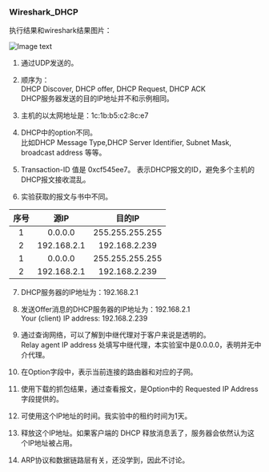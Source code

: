 ### Wireshark_DHCP

执行结果和wireshark结果图片：  

![Image text](计算机网络/Computer-Network-A-Top-Down-Approach-Answer-master/Chapter-4/Wireshark_DHCP/pic1.png) 

1. 通过UDP发送的。  

2. 顺序为：  
DHCP Discover, DHCP offer, DHCP Request, DHCP ACK  
DHCP服务器发送的目的IP地址并不和示例相同。  

3. 主机的以太网地址是：1c:1b:b5:c2:8c:e7  

4. DHCP中的option不同。  
比如DHCP Message Type,DHCP Server Identifier, Subnet Mask, broadcast address 等等。  

5. Transaction-ID 值是 0xcf545ee7。 
表示DHCP报文的ID，避免多个主机的DHCP报文接收混乱。  

6. 实验获取的报文与书中不同。  

| 序号 | 源IP | 目的IP | 
:---: | :---: | :---: 
| 1 | 0.0.0.0 | 255.255.255.255 | 
| 2 | 192.168.2.1 | 192.168.2.239 | 
| 1 | 0.0.0.0 | 255.255.255.255 | 
| 2 | 192.168.2.1 | 192.168.2.239 | 

7. DHCP服务器的IP地址为：192.168.2.1  

8. 发送Offer消息的DHCP服务器的IP地址为：192.168.2.1  
Your (client) IP address: 192.168.2.239  

9. 通过查询网络，可以了解到中继代理对于客户来说是透明的。  
Relay agent IP address 处填写中继代理，本实验室中是0.0.0.0，表明并无中介代理。  

10. 在Option字段中，表示当前连接的路由器和对应的子网。  

11. 使用下载的抓包结果，通过查看报文，是Option中的 Requested IP Address字段提供的。  

12. 可使用这个IP地址的时间。我实验中的租约时间为1天。  

13. 释放这个IP地址。如果客户端的 DHCP 释放消息丢了，服务器会依然认为这个IP地址被占用。  

14. ARP协议和数据链路层有关，还没学到，因此不讨论。  


